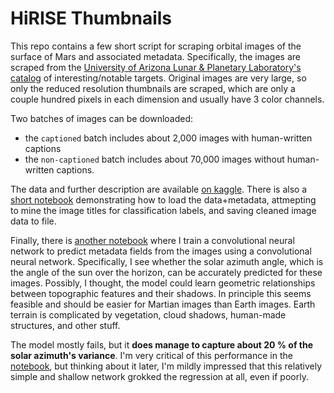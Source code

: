 # HiRISE Thumbnails

This repo contains a few short script for scraping orbital images of the surface of Mars and associated metadata. Specifically, the images are scraped from the [University of Arizona Lunar & Planetary Laboratory's catalog](https://www.uahirise.org/catalog/) of interesting/notable targets. Original images are very large, so only the reduced resolution thumbnails are scraped, which are only a couple hundred pixels in each dimension and usually have 3 color channels.

Two batches of images can be downloaded:

- the `captioned` batch includes about 2,000 images with human-written captions
- the `non-captioned` batch includes about 70,000 images without human-written captions.

The data and further description are available [on kaggle](https://www.kaggle.com/datasets/markmbaum/mars-surface-images). There is also a [short notebook](hirise_thumbnails_prep.ipynb) demonstrating how to load the data+metadata, attmepting to mine the image titles for classification labels, and saving cleaned image data to file.

Finally, there is [another notebook](hirise_thumbnails_modeling.ipynb) where I train a convolutional neural network to predict metadata fields from the images using a convolutional neural network. Specifically, I see whether the solar azimuth angle, which is the angle of the sun over the horizon, can be accurately predicted for these images. Possibly, I thought, the model could learn geometric relationships between topographic features and their shadows. In principle this seems feasible and should be easier for Martian images than Earth images. Earth terrain is complicated by vegetation, cloud shadows, human-made structures, and other stuff.

The model mostly fails, but it **does manage to capture about 20 % of the solar azimuth's variance**. I'm very critical of this performance in the [notebook](hirise_thumbnails_modeling.ipynb), but thinking about it later, I'm mildly impressed that this relatively simple and shallow network grokked the regression at all, even if poorly.
